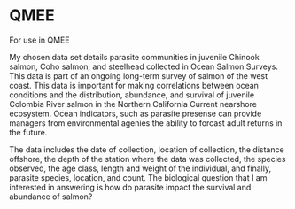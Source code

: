 # QMEE
For use in QMEE

My chosen data set details parasite communities in juvenile Chinook salmon, Coho salmon, and steelhead collected in Ocean Salmon Surveys. This data is part of an ongoing long-term survey of salmon of the west coast. This data is important for making correlations between ocean conditions and the distribution, abundance, and survival of juvenile Colombia River salmon in the Northern California Current nearshore ecosystem. Ocean indicators, such as parasite presense can provide managers from environmental agenies the ability to forcast adult returns in the future. 

The data includes the date of collection, location of collection, the distance offshore, the depth of the station where the data was collected, the species observed, the age class, length and weight of the individual, and finally, parasite species, location, and count. The biological question that I am interested in answering is how do parasite impact the survival and abundance of salmon? 

